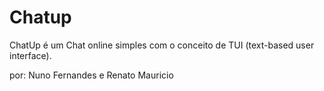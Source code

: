 # Chatup
ChatUp é um Chat online simples com o conceito de TUI (text-based user interface).

 por: Nuno Fernandes e Renato Mauricio 
